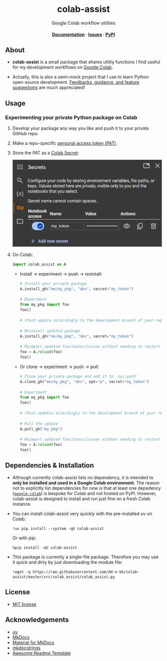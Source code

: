 <div align="center">
  <h1><b>colab-assist</b></h1>
  <p>
    Google Colab workflow utilities
  </p>

  <h4>
    <a href="https://colab-assist.readthedocs.io">Documentation</a>
  <span> · </span>
    <a href="https://github.com/dd-n-kk/colab-assist/issues/">Issues</a>
  <span> · </span>
    <a href="https://pypi.org/project/colab-assist/">PyPI</a>
  </h4>
</div>


## About

- __colab-assist__ is a small package that shares utility functions
  I find useful for my development workflows on [Google Colab](https://colab.google).

- Actually, this is also a semi-mock project that I use to learn Python open-source development.
  [Feedbacks, guidance, and feature suggestions](https://github.com/dd-n-kk/colab-assist/issues/)
  are much appreciated!


## Usage

### Experimenting your private Python package on Colab

1. Develop your package any way you like and push it to your private GitHub repo.

2. Make a repo-specific [personal access token (PAT)](https://is.gd/qWZkuT).

3. Store the PAT as a [Colab Secret](https://stackoverflow.com/a/77737451):

    ![Colab Secrets demo](assets/imgs/colab_secrets.png)

4. On Colab:
    ```py
    import colab_assist as A
    ```

    - Install → experiment → push → resintall:
      ```py
      # Install your private package
      A.install_gh("me/my_pkg", "dev", secret="my_token")

      # Experiment
      from my_pkg import foo
      foo()

      # (Push update accordingly to the development branch of your repo)

      # Reinstall updated package
      A.install_gh("me/my_pkg", "dev", secret="my_token")

      # Reimport updated functions/classes without needing to restart Colab session
      foo = A.reload(foo)
      foo()
      ```

    - Or clone → experiment → push → pull:
      ```py
      # Clone your private package and add it to `sys.path`
      A.clone_gh("me/my_pkg", "dev", opt="p", secret="my_token")

      # Experiment
      from my_pkg import foo
      foo()

      # (Push updates accordingly to the development branch of your repo)

      # Pull the update
      A.pull_gh("my_pkg")

      # Reimport updated functions/classes without needing to restart Colab session
      foo = A.reload(foo)
      foo()
      ```


## Dependencies & Installation

- Although currently colab-assist lists no dependency,
  it is intended to __only be installed and used in a Google Colab environment__.
  The reason not to explicitly list dependencies for now is that
  at least one depedency ([`google-colab`](https://github.com/googlecolab/colabtools))
  is bespoke for Colab and not hosted on PyPI.
  However, colab-assist is designed to install and run just fine on a fresh Colab instance.

- You can install colab-assist very quickly with the pre-installed uv on Colab:
  ``` { .yaml .copy }
  !uv pip install --system -qU colab-assist
  ```
  Or with pip:
  ``` { .yaml .copy }
  %pip install -qU colab-assist
  ```

- This package is currently a single-file package.
  Therefore you may use it quick and dirty by just downloading the module file:
  ``` { .yaml .copy }
  !wget -q https://raw.githubusercontent.com/dd-n-kk/colab-assist/master/src/colab_assist/colab_assist.py
  ```


## License

- [MIT license](https://github.com/dd-n-kk/colab-assist/blob/main/LICENSE)


## Acknowledgements

- [uv](https://github.com/astral-sh/uv)
- [MkDocs](https://github.com/mkdocs/mkdocs)
- [Material for MkDocs](https://github.com/squidfunk/mkdocs-material)
- [mkdocstrings](https://github.com/mkdocstrings/mkdocstrings)
- [Awesome Readme Template](https://github.com/Louis3797/awesome-readme-template)
